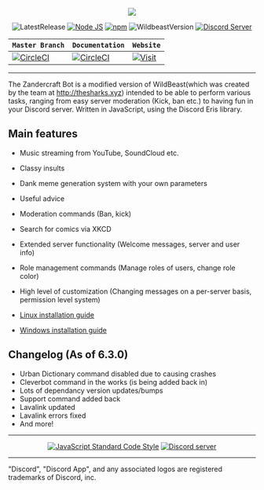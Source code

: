 
<p style="text-align:center;">
<img src="https://i.imgur.com/Rak0dam.png"></p>

<p align="center">
<a><img src="https://img.shields.io/github/release/Zandercraft/Zandercraft-Bot.svg?label=Latest%20Release&logo=Github&style=for-the-badge" alt="LatestRelease"></a>
<a href="http://nodejs.org"><img src="https://img.shields.io/badge/Node.js-10.9.0-green.svg?style=for-the-badge" alt="Node JS"></a>
<a href="http://npmjs.com"><img src="https://img.shields.io/badge/npm-6.2.0-red.svg?style=for-the-badge" alt="npm"></a>
<a><img src="https://img.shields.io/badge/WildBeastVersion-7.0.0-blue.svg?style=for-the-badge" alt="WildbeastVersion"></a>
<a href="https://discord.io/zandercraftbot"><img src="https://img.shields.io/discord/413897297626267648.svg?label=Discord&logo=Discord&style=for-the-badge" alt="Discord Server"></a>
</p>

| **`Master Branch`** | **`Documentation`**| **`Website`**|
|--------------------|--------------------|--------------------|
|[![CircleCI](https://img.shields.io/circleci/project/github/Zandercraft/Zandercraft-Bot/master.svg?label=Master&logo=CircleCI&style=for-the-badge)](https://docs.zandercraft.cf) | [![CircleCI](https://img.shields.io/badge/Docs-In_Progress-orange.svg?style=for-the-badge)](https://docs.zandercraft.cf) | [![Visit](https://i.imgur.com/oGg2eL8.png)](http://www.zandercraft.cf)

---

The Zandercraft Bot is a modified version of WildBeast(which was created by the team at http://thesharks.xyz) intended to be able to perform various tasks, ranging from easy server moderation (Kick, ban etc.) to having fun in your Discord server. Written in JavaScript, using the Discord Eris library.

## Main features

- Music streaming from YouTube, SoundCloud etc.
- Classy insults
- Dank meme generation system with your own parameters
- Useful advice
- Moderation commands (Ban, kick)
- Search for comics via XKCD
- Extended server functionality (Welcome messages, server and user info)
- Role management commands (Manage roles of users, change role color)
- High level of customization (Changing messages on a per-server basis, permission level system)

- [Linux installation guide](http://docs.thesharks.xyz/install_linux/)
- [Windows installation guide](http://docs.thesharks.xyz/install_windows/)

## Changelog (As of 6.3.0)
- Urban Dictionary command disabled due to causing crashes
- Cleverbot command in the works (is being added back in)
- Lots of dependancy version updates/bumps
- Support command added back
- Lavalink updated
- Lavalink errors fixed
- And more!

---

<p align="center">
  <a href="https://github.com/feross/standard"><img src="https://cdn.rawgit.com/feross/standard/master/badge.svg" alt="JavaScript Standard Code Style"></a>
  <a href="https://discord.io/zandercraftbot"><img src="https://discordapp.com/api/guilds/413897297626267648/widget.png?style=banner2" alt="Discord server"></a>
</p>


---

"Discord", "Discord App", and any associated logos are registered trademarks of Discord, inc.

